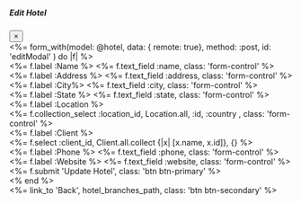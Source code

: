 <div id="edithotel_<%= hotel.id %>" style= "display: none;">
          <%= form_with(model: hotel, data: { remote: true}, method: :post, id: 'editModal' ) do |f| %>
              <div class="form-group">
                <%= f.label :Name %>
                <%= f.text_field :name, class: 'form-control' %>
              </div>
              <div class="form-group">
                <%= f.label :Address %>
                <%= f.text_field :address, class: 'form-control' %>
              </div>
              <div class="form-group">
                <%= f.label :City%>
                <%= f.text_field :city, class: 'form-control' %>
              </div>
              <div class="form-group">
                <%= f.label :State %>
                <%= f.text_field :state, class: 'form-control' %>
              </div>
              <div class="form-group">
                <%= f.label :Location %><br/>
                <%= f.collection_select :location_id, Location.all, :id, :country , class: 'form-control' %>
              </div>
              <div class="form-group">
                <%= f.label :Client %><br/>
                <%= f.select :client_id, Client.all.collect {|x| [x.name, x.id]}, {} %>
              </div>
              <div class="form-group">
                <%= f.label :Phone %>
                <%= f.text_field :phone, class: 'form-control' %>
              </div>
              <div class="form-group">
                <%= f.label :Website %>
                <%= f.text_field :website, class: 'form-control' %>
              </div>
              <div class="form-group">
                <%= f.submit 'Update Hotel', class: 'btn btn-primary' %>
              </div>
            <% end %>
            <div class="card-footer text-muted">
              <%= link_to 'Back', hotel_branches_path, class: 'btn btn-secondary' %>
            </div>
  </div>


<div class="modal fade" id="edithotel-#{hotel.id}" tabindex="-1" role="dialog" aria-labelledby="editModalLabel">
  <div class="modal-dialog" role="document">
    <div class="modal-content">
      <div class="modal-header">
        <h5 class="modal-title" id="editModalLabel">Edit Hotel</h5>
        <button type="button" class="close" data-dismiss="modal" aria-label="Close">
          <span aria-hidden="true">&times;</span>
        </button>
      </div>
      <div class="modal-body">
        <%= form_with(model: @hotel, data: { remote: true}, method: :post, id: 'editModal' ) do |f| %>
            <div class="form-group">
              <%= f.label :Name %>
              <%= f.text_field :name, class: 'form-control' %>
            </div>
            <div class="form-group">
              <%= f.label :Address %>
              <%= f.text_field :address, class: 'form-control' %>
            </div>
            <div class="form-group">
              <%= f.label :City%>
              <%= f.text_field :city, class: 'form-control' %>
            </div>
            <div class="form-group">
              <%= f.label :State %>
              <%= f.text_field :state, class: 'form-control' %>
            </div>
            <div class="form-group">
              <%= f.label :Location %><br/>
              <%= f.collection_select :location_id, Location.all, :id, :country , class: 'form-control' %>
            </div>
            <div class="form-group">
              <%= f.label :Client %><br/>
              <%= f.select :client_id, Client.all.collect {|x| [x.name, x.id]}, {} %>
            </div>
            <div class="form-group">
              <%= f.label :Phone %>
              <%= f.text_field :phone, class: 'form-control' %>
            </div>
            <div class="form-group">
              <%= f.label :Website %>
              <%= f.text_field :website, class: 'form-control' %>
            </div>
            <div class="form-group">
              <%= f.submit 'Update Hotel', class: 'btn btn-primary' %>
            </div>
          <% end %>
          <div class="card-footer text-muted">
            <%= link_to 'Back', hotel_branches_path, class: 'btn btn-secondary' %>
          </div>
      </div>
    </div>
  </div>
</div>



<!-- $('#editlocation_<%=@location.id%>').append(); 
var locationId = "<%= @location.id %>";
var locationData = "<%= j render partial: 'location', locals: {location: @location} %>";
$("#location_" + locationId).replaceWith(locationData);
$('#editlocation_' + locationId).modal('hide');-->


